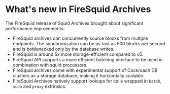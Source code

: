 # What's new in FireSquid Archives

The FireSquid release of Squid Archives brought about significant performance improvements:

- FireSquid archives can concurrently source blocks from multiple endpoints. The synchronization can be as fast as 500 blocks per second and is bottlenecked only by the database writes. 
- FireSquid is around 5x more storage-efficient compared to v5. 
- FireSquid API supports a more efficient batching interface to be used in combination with squid processors. 
- FireSquid archives come with experimental support of Cockroach DB clusters as a storage database, making it horizontally scalable. 
- FireSquid Archives natively support lookups for calls wrapped in `batch`, `sudo` and `proxy` extrinsics. 